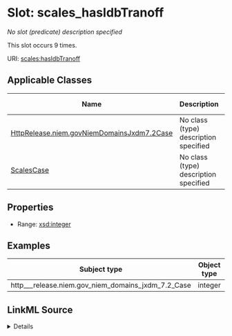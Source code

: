 

# Slot: scales_hasIdbTranoff


_No slot (predicate) description specified_






This slot occurs 9 times.


URI: [scales:hasIdbTranoff](http://schemas.scales-okn.org/rdf/scales#hasIdbTranoff)



<!-- no inheritance hierarchy -->





## Applicable Classes

| Name | Description | Modifies Slot |
| --- | --- | --- |
| [HttpRelease.niem.govNiemDomainsJxdm7.2Case](../classes/HttpRelease.niem.govNiemDomainsJxdm7.2Case.md) | No class (type) description specified |  yes  |
| [ScalesCase](../classes/ScalesCase.md) | No class (type) description specified |  no  |







## Properties

* Range: [xsd:integer](http://www.w3.org/2001/XMLSchema#integer)






## Examples

| Subject type | Object type | Example subject | Example object | Occurrences |
| --- | --- | --- | --- | --- |
| http___release.niem.gov_niem_domains_jxdm_7.2_Case | integer | scales:CriminalCase | -8 | 9 |




## LinkML Source

<details>

```yaml
name: scales_hasIdbTranoff
annotations:
  count:
    tag: count
    value: 9
description: No slot (predicate) description specified
examples:
- object:
    example_object: '-8'
    example_object_type: integer
    example_predicate: scales:hasIdbTranoff
    example_subject: scales:CriminalCase
    example_subject_type: http___release.niem.gov_niem_domains_jxdm_7.2_Case
from_schema: scales-kg
rank: 1000
slot_uri: scales:hasIdbTranoff
alias: scales_hasIdbTranoff
domain_of:
- http___release.niem.gov_niem_domains_jxdm_7.2_Case
- scales_Case
range: integer

```
</details>